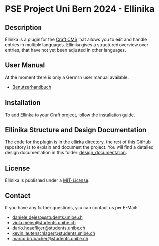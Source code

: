 # PSE Project Uni Bern 2024 - Ellinika 

## Description
Ellinka is a plugin for the [Craft CMS](https://craftcms.com/) that allows you to edit and handle entries in multiple languages. Ellinika gives a structured overview over entries, that have not yet been adjusted in other languages.

## User Manual
At the moment there is only a German user manual available.
- [Benutzerhandbuch](design_documentation/User_Manual_German.md)

## Installation
To add Ellinka to your Craft project, follow the [installation guide](INSTALL.md).

## Ellinika Structure and Design Documentation
The code for the plugin is in the [ellinka](ellinika) directory, the rest of this GitHub repository is to explain and document the project. You will find a detailed design documentation in this folder: [design_documentation](design_documentation).

## License
Ellinika is published under a [MIT-License](LICENSE).

## Contact
If you have any further questions, you can contact us per E-Mail:
- daniele.dejeso@students.unibe.ch
- viola.meier@students.unibe.ch
- dario.heaefliger@students.unibe.ch
- kevin.lautenschlager@students.unibe.ch
- marco.brubacher@students.unibe.ch
